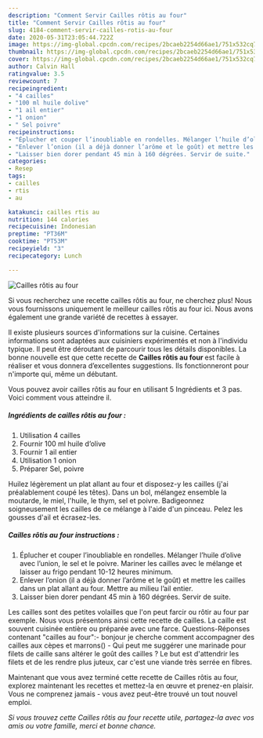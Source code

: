 ```yaml
---
description: "Comment Servir Cailles rôtis au four"
title: "Comment Servir Cailles rôtis au four"
slug: 4184-comment-servir-cailles-rotis-au-four
date: 2020-05-31T23:05:44.722Z
image: https://img-global.cpcdn.com/recipes/2bcaeb2254d66ae1/751x532cq70/cailles-rotis-au-four-photo-principale-de-la-recette.jpg
thumbnail: https://img-global.cpcdn.com/recipes/2bcaeb2254d66ae1/751x532cq70/cailles-rotis-au-four-photo-principale-de-la-recette.jpg
cover: https://img-global.cpcdn.com/recipes/2bcaeb2254d66ae1/751x532cq70/cailles-rotis-au-four-photo-principale-de-la-recette.jpg
author: Calvin Hall
ratingvalue: 3.5
reviewcount: 7
recipeingredient:
- "4 cailles"
- "100 ml huile dolive"
- "1 ail entier"
- "1 onion"
- " Sel poivre"
recipeinstructions:
- "Éplucher et couper l’inoubliable en rondelles. Mélanger l’huile d’olive avec l’union, le sel et le poivre. Mariner les cailles avec le mélange et laisser au frigo pendant 10-12 heures minimum."
- "Enlever l’onion (il a déjà donner l’arôme et le goût) et mettre les cailles dans un plat allant au four. Mettre au milieu l’ail entier."
- "Laisser bien dorer pendant 45 min à 160 dégrées. Servir de suite."
categories:
- Resep
tags:
- cailles
- rtis
- au

katakunci: cailles rtis au 
nutrition: 144 calories
recipecuisine: Indonesian
preptime: "PT36M"
cooktime: "PT53M"
recipeyield: "3"
recipecategory: Lunch

---
```



![Cailles rôtis au four](https://img-global.cpcdn.com/recipes/2bcaeb2254d66ae1/751x532cq70/cailles-rotis-au-four-photo-principale-de-la-recette.jpg)

Si vous recherchez une recette cailles rôtis au four, ne cherchez plus! Nous vous fournissons uniquement le meilleur cailles rôtis au four ici. Nous avons également une grande variété de recettes à essayer.

Il existe plusieurs sources d'informations sur la cuisine. Certaines informations sont adaptées aux cuisiniers expérimentés et non à l'individu typique. Il peut être déroutant de parcourir tous les détails disponibles. La bonne nouvelle est que cette recette de <strong> Cailles rôtis au four </strong> est facile à réaliser et vous donnera d’excellentes suggestions. Ils fonctionneront pour n'importe qui, même un débutant.

<!--inarticleads1-->

Vous pouvez avoir cailles rôtis au four en utilisant 5 Ingrédients et 3 pas. Voici comment vous atteindre il.

##### Ingrédients de cailles rôtis au four :

1. Utilisation 4 cailles
1. Fournir 100 ml huile d’olive
1. Fournir 1 ail entier
1. Utilisation 1 onion
1. Préparer  Sel, poivre


Huilez légèrement un plat allant au four et disposez-y les cailles (j&#39;ai préalablement coupé les têtes). Dans un bol, mélangez ensemble la moutarde, le miel, l&#39;huile, le thym, sel et poivre. Badigeonnez soigneusement les cailles de ce mélange à l&#39;aide d&#39;un pinceau. Pelez les gousses d&#39;ail et écrasez-les. 

<!--inarticleads2-->

##### Cailles rôtis au four instructions :

1. Éplucher et couper l’inoubliable en rondelles. Mélanger l’huile d’olive avec l’union, le sel et le poivre. Mariner les cailles avec le mélange et laisser au frigo pendant 10-12 heures minimum.
1. Enlever l’onion (il a déjà donner l’arôme et le goût) et mettre les cailles dans un plat allant au four. Mettre au milieu l’ail entier.
1. Laisser bien dorer pendant 45 min à 160 dégrées. Servir de suite.


Les cailles sont des petites volailles que l&#39;on peut farcir ou rôtir au four par exemple. Nous vous présentons ainsi cette recette de cailles. La caille est souvent cuisinée entière ou préparée avec une farce. Questions-Réponses contenant &#34;cailles au four&#34;:- bonjour je cherche comment accompagner des cailles aux cèpes et marrons() - Qui peut me suggérer une marinade pour filets de caille sans altérer le goût des cailles ? Le but est d&#39;attendrir les filets et de les rendre plus juteux, car c&#39;est une viande très serrée en fibres. 

<!--inarticleads1-->

<p>
Maintenant que vous avez terminé cette recette de Cailles rôtis au four, explorez maintenant les recettes et mettez-la en œuvre et prenez-en plaisir. Vous ne comprenez jamais - vous avez peut-être trouvé un tout nouvel emploi.
</p>

<p>
<i>Si vous trouvez cette Cailles rôtis au four recette utile, partagez-la avec vos amis ou votre famille, merci et bonne chance.</i>
</p>
